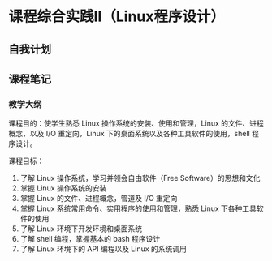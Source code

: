 # 课程综合实践Ⅱ（Linux程序设计）


## 自我计划
## 课程笔记
### 教学大纲
课程目的：使学生熟悉 Linux 操作系统的安装、使用和管理，Linux 的文件、进程概念，以及 I/O 重定向，Linux 下的桌面系统以及各种工具软件的使用，shell 程序设计。

课程目标：
1. 了解 Linux 操作系统，学习并领会自由软件（Free Software）的思想和文化
2. 掌握 Linux 操作系统的安装
3. 掌握 Linux 的文件、进程概念，管道及 I/O 重定向
4. 掌握 Linux 系统常用命令、实用程序的使用和管理，熟悉 Linux 下各种工具软件的使用
5. 了解 Linux 环境下开发环境和桌面系统 
6. 了解 shell 编程，掌握基本的 bash 程序设计
7. 了解 Linux 环境下的 API 编程以及 Linux 的系统调用

